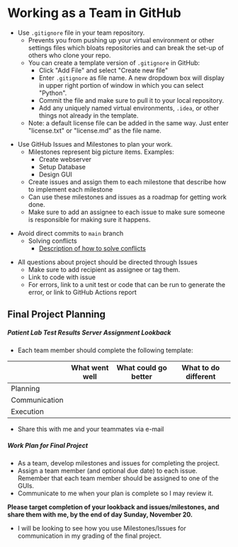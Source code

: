 # Working as a Team in GitHub

<!---
+ Introduce Teams

* Identify one team member as the first to join the assignment.  Upon visiting
the GitHub Classroom site, this team member will need to create a new team
using the given team name.  This action will create a new team repository.      
* Other team members can now visit the GitHub Classroom site, and join the
already existing team.
--->

* Use `.gitignore` file in your team repository.
  + Prevents you from pushing up your virtual environment or other settings 
    files which bloats 
    repositories and can break the set-up of others who clone your repo.
  + You can create a template version of `.gitignore` in GitHub:
    - Click "Add File" and select "Create new file"
    - Enter `.gitignore` as file name.  A new dropdown box will display in
      upper right portion of window in which you can select "Python".
    - Commit the file and make sure to pull it to your local repository.
    - Add any uniquely named virtual environments, `.idea`, or other things
      not already in the template.
  + Note: a default license file can be added in the same way.  Just enter
    "license.txt" or "license.md" as the file name.
      
+ Use GitHub Issues and Milestones to plan your work.
  + Milestones represent big picture items.  Examples:  
    + Create webserver
    + Setup Database
    + Design GUI
  + Create issues and assign them to each milestone that describe how to 
    implement each milestone
  + Can use these milestones and issues as a roadmap for getting work done.
  + Make sure to add an assignee to each issue to make sure someone is
    responsible for making sure it happens.
    
* Avoid direct commits to `main` branch
  + Solving conflicts
    - [Description of how to solve conflicts](../Resources/Git/MergeConflicts.md)
  
+ All questions about project should be directed through Issues
  + Make sure to add recipient as assignee or tag them.
  + Link to code with issue
  + For errors, link to a unit test or code that can be run to generate the
    error, or link to GitHub Actions report
  
## Final Project Planning
##### Patient Lab Test Results Server Assignment Lookback
* Each team member should complete the following template:

|               | What went well | What could go better | What to do different |
|---------------|----------------|----------------------|----------------------|
| Planning      |                |                      |                      |
| Communication |                |                      |                      |
| Execution     |                |                      |                      |
* Share this with me and your teammates via e-mail
  
##### Work Plan for Final Project
* As a team, develop milestones and issues for completing the project.
* Assign a team member (and optional due date) to each issue.  Remember that
  each team member should be assigned to one of the GUIs.
* Communicate to me when your plan is complete so I may review it. 
  
__Please target completion of your lookback and issues/milestones, and 
share them with me, by the end of day Sunday, November 20.__  
* I will be looking to see how you use Milestones/Issues for communication
in my grading of the final project.
  